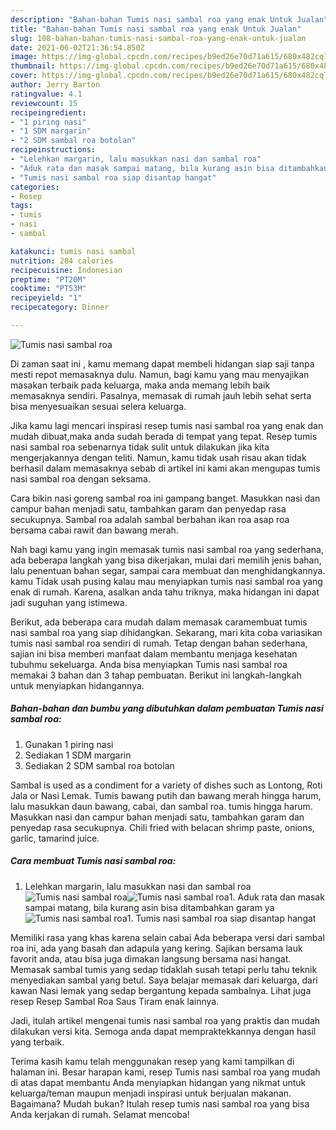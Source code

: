 ```yaml
---
description: "Bahan-bahan Tumis nasi sambal roa yang enak Untuk Jualan"
title: "Bahan-bahan Tumis nasi sambal roa yang enak Untuk Jualan"
slug: 108-bahan-bahan-tumis-nasi-sambal-roa-yang-enak-untuk-jualan
date: 2021-06-02T21:36:54.850Z
image: https://img-global.cpcdn.com/recipes/b9ed26e70d71a615/680x482cq70/tumis-nasi-sambal-roa-foto-resep-utama.jpg
thumbnail: https://img-global.cpcdn.com/recipes/b9ed26e70d71a615/680x482cq70/tumis-nasi-sambal-roa-foto-resep-utama.jpg
cover: https://img-global.cpcdn.com/recipes/b9ed26e70d71a615/680x482cq70/tumis-nasi-sambal-roa-foto-resep-utama.jpg
author: Jerry Barton
ratingvalue: 4.1
reviewcount: 15
recipeingredient:
- "1 piring nasi"
- "1 SDM margarin"
- "2 SDM sambal roa botolan"
recipeinstructions:
- "Lelehkan margarin, lalu masukkan nasi dan sambal roa"
- "Aduk rata dan masak sampai matang, bila kurang asin bisa ditambahkan garam ya"
- "Tumis nasi sambal roa siap disantap hangat"
categories:
- Resep
tags:
- tumis
- nasi
- sambal

katakunci: tumis nasi sambal 
nutrition: 284 calories
recipecuisine: Indonesian
preptime: "PT20M"
cooktime: "PT53M"
recipeyield: "1"
recipecategory: Dinner

---
```



![Tumis nasi sambal roa](https://img-global.cpcdn.com/recipes/b9ed26e70d71a615/680x482cq70/tumis-nasi-sambal-roa-foto-resep-utama.jpg)

Di zaman  saat ini , kamu memang dapat membeli hidangan siap saji tanpa mesti repot memasaknya dulu. Namun, bagi kamu yang mau menyajikan masakan terbaik pada keluarga, maka anda memang lebih baik memasaknya sendiri. Pasalnya, memasak di rumah jauh lebih sehat serta bisa menyesuaikan sesuai selera keluarga.

Jika kamu lagi mencari inspirasi resep tumis nasi sambal roa yang enak dan mudah dibuat,maka anda sudah berada di tempat yang tepat. Resep tumis nasi sambal roa  sebenarnya tidak sulit untuk dilakukan jika kita mengerjakannya dengan teliti. Namun, kamu tidak usah risau akan tidak berhasil dalam memasaknya 
sebab di artikel ini kami akan mengupas tumis nasi sambal roa dengan seksama.  

Cara bikin nasi goreng sambal roa ini gampang banget. Masukkan nasi dan campur bahan menjadi satu, tambahkan garam dan penyedap rasa secukupnya. Sambal roa adalah sambal berbahan ikan roa asap roa bersama cabai rawit dan bawang merah.

Nah bagi kamu yang ingin memasak tumis nasi sambal roa yang sederhana, ada beberapa langkah yang bisa dikerjakan, mulai dari memilih jenis bahan, lalu penentuan bahan segar, sampai cara membuat dan menghidangkannya. kamu Tidak usah pusing kalau mau menyiapkan tumis nasi sambal roa yang enak di rumah. Karena, asalkan anda  tahu triknya, maka hidangan ini dapat jadi suguhan yang istimewa.

Berikut, ada beberapa cara mudah dalam memasak caramembuat tumis nasi sambal roa yang siap dihidangkan. Sekarang, mari kita coba variasikan tumis nasi sambal roa sendiri di rumah. Tetap dengan bahan sederhana, sajian ini bisa memberi manfaat dalam membantu menjaga kesehatan tubuhmu sekeluarga. Anda bisa menyiapkan Tumis nasi sambal roa memakai 3 bahan dan 3 tahap pembuatan. Berikut ini langkah-langkah untuk menyiapkan hidangannya.

<!--inarticleads1-->

##### Bahan-bahan dan bumbu yang dibutuhkan dalam pembuatan Tumis nasi sambal roa:

1. Gunakan 1 piring nasi
1. Sediakan 1 SDM margarin
1. Sediakan 2 SDM sambal roa botolan


Sambal is used as a condiment for a variety of dishes such as Lontong, Roti Jala or Nasi Lemak. Tumis bawang putih dan bawang merah hingga harum, lalu masukkan daun bawang, cabai, dan sambal roa. tumis hingga harum. Masukkan nasi dan campur bahan menjadi satu, tambahkan garam dan penyedap rasa secukupnya. Chili fried with belacan shrimp paste, onions, garlic, tamarind juice. 

<!--inarticleads2-->

##### Cara membuat Tumis nasi sambal roa:

1. Lelehkan margarin, lalu masukkan nasi dan sambal roa
<img src="https://img-global.cpcdn.com/steps/b65ebb49d2eed1a3/160x128cq70/tumis-nasi-sambal-roa-langkah-memasak-1-foto.jpg" alt="Tumis nasi sambal roa"><img src="https://img-global.cpcdn.com/steps/cf6c66c318185fdc/160x128cq70/tumis-nasi-sambal-roa-langkah-memasak-1-foto.jpg" alt="Tumis nasi sambal roa">1. Aduk rata dan masak sampai matang, bila kurang asin bisa ditambahkan garam ya
<img src="https://img-global.cpcdn.com/steps/8bdf59f64902c46c/160x128cq70/tumis-nasi-sambal-roa-langkah-memasak-2-foto.jpg" alt="Tumis nasi sambal roa">1. Tumis nasi sambal roa siap disantap hangat


Memiliki rasa yang khas karena selain cabai Ada beberapa versi dari sambal roa ini, ada yang basah dan adapula yang kering. Sajikan bersama lauk favorit anda, atau bisa juga dimakan langsung bersama nasi hangat. Memasak sambal tumis yang sedap tidaklah susah tetapi perlu tahu teknik menyediakan sambal yang betul. Saya belajar memasak dari keluarga, dari kawan Nasi lemak yang sedap bergantung kepada sambalnya. Lihat juga resep Resep Sambal Roa Saus Tiram enak lainnya. 

Jadi, itulah artikel mengenai  tumis nasi sambal roa  yang praktis dan mudah dilakukan versi kita. Semoga anda dapat mempraktekkannya dengan hasil yang terbaik. 

Terima kasih kamu telah menggunakan resep yang kami tampilkan di halaman ini. Besar harapan kami, resep  Tumis nasi sambal roa yang mudah di atas dapat membantu Anda menyiapkan hidangan yang nikmat untuk keluarga/teman maupun menjadi inspirasi untuk berjualan makanan. Bagaimana? Mudah bukan? Itulah resep tumis nasi sambal roa yang bisa Anda kerjakan di rumah. Selamat mencoba!

